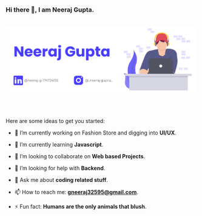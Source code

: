 ### Hi there 👋, I am **Neeraj Gupta.**
<br>

<img src="unique_image.png">

<br><br>

Here are some ideas to get you started:

- 🔭 I’m currently working on Fashion Store and digging into **UI/UX**.
- 🌱 I’m currently learning **Javascript**.

- 👯 I’m looking to collaborate on **Web based Projects**.

- 🤔 I’m looking for help with **Backend**.

- 💬 Ask me about **coding related stuff**.

- 📫 How to reach me: **gneeraj32595@gmail.com**.

- ⚡ Fun fact: **Humans are the only animals that blush**.
